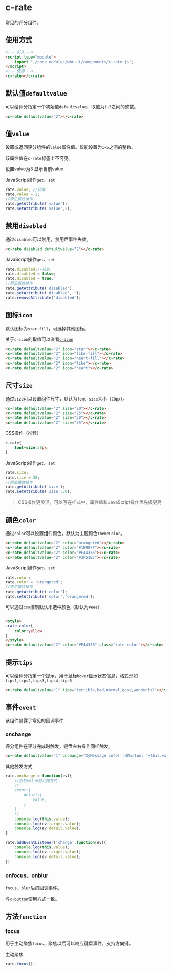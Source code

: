 # c-rate

常见的评分组件。

## 使用方式

```html
<!-- 引入 -->
<script type="module">
    import './node_modules/wbc-ui/components/c-rate.js';
</script>
<!-- 使用 -->
<c-rate></c-rate>
```

## 默认值`defaultvalue`

可以给评分指定一个初始值`defaultvalue`，取值为`1~5`之间的整数。

<c-rate defaultvalue="2"></c-rate>

```html
<c-rate defaultvalue="2"></c-rate>
```

## 值`value`

设置或返回评分组件的`value`属性值。仅能设置为`1~5`之间的整数。

该属性值在`c-rate`标签上不可见。

<c-rate defaultvalue="2"></c-rate>
<c-button type="primary" onclick="this.previousElementSibling.value=3">设置value为3</c-button>
<c-button type="primary" onclick="XyMessage.info('当前value: '+this.previousElementSibling.previousElementSibling.value)">显示当前value</c-button>

JavaScript操作`get`、`set`

```js
rate.value; //获取
rate.value = 2;
//原生属性操作
rate.getAttribute('value');
rate.setAttribute('value',2);
```

## 禁用`disabled`

通过`disabled`可以禁用，禁用后事件失效。

<c-rate disabled defaultvalue="2"></c-rate>
<c-switch checked onchange="this.previousElementSibling.disabled = this.checked;"></c-switch>

```html
<c-rate disabled defaultvalue="2"></c-rate>
```

JavaScript操作`get`、`set`

```js
rate.disabled;//获取
rate.disabled = false;
rate.disabled = true;
//原生属性操作
rate.getAttribute('disabled');
rate.setAttribute('disabled','');
rate.removeAttribute('disabled');
```

## 图标`icon`

默认图标为`star-fill`，可选择其他图标。

关于`c-icon`的取值可以查看[`c-icon`](c-icon.md)

<c-rate defaultvalue="2" icon="star"></c-rate>

<c-rate defaultvalue="2" icon="like-fill"></c-rate>

<c-rate defaultvalue="2" icon="heart-fill"></c-rate>

<c-rate defaultvalue="2" icon="like"></c-rate>

<c-rate defaultvalue="2" icon="heart"></c-rate>

```html
<c-rate defaultvalue="2" icon="star"></c-rate>
<c-rate defaultvalue="2" icon="like-fill"></c-rate>
<c-rate defaultvalue="2" icon="heart-fill"></c-rate>
<c-rate defaultvalue="2" icon="like"></c-rate>
<c-rate defaultvalue="2" icon="heart"></c-rate>
```

## 尺寸`size`

通过`size`可以设置组件尺寸，默认为`font-size`大小（`20px`）。

<c-rate defaultvalue="2" size="20"></c-rate>

<c-rate defaultvalue="2" size="25"></c-rate>

<c-rate defaultvalue="2" size="30"></c-rate>

<c-rate defaultvalue="2" size="35"></c-rate>

```html
<c-rate defaultvalue="2" size="20"></c-rate>
<c-rate defaultvalue="2" size="25"></c-rate>
<c-rate defaultvalue="2" size="30"></c-rate>
<c-rate defaultvalue="2" size="35"></c-rate>
```

CSS操作（推荐）

```css
c-rate{
    font-size:30px;
}
```

JavaScript操作`get`、`set`

```js
rate.size;
rate.size = 30;
//原生属性操作
rate.getAttribute('size');
rate.setAttribute('size',30);
```

> CSS操作更灵活，可以写在样式中，属性值和JavaScript操作优先级更高

## 颜色`color`

通过`color`可以设置组件颜色，默认为主题颜色`themeColor`。

<c-rate defaultvalue="2" color="orangered"></c-rate>

<c-rate defaultvalue="2" color="#1E90FF"></c-rate>

<c-rate defaultvalue="2" color="#F44336"></c-rate>

<c-rate defaultvalue="2" color="#3F51B5"></c-rate>

```html
<c-rate defaultvalue="2" color="orangered"></c-rate>
<c-rate defaultvalue="2" color="#1E90FF"></c-rate>
<c-rate defaultvalue="2" color="#F44336"></c-rate>
<c-rate defaultvalue="2" color="#3F51B5"></c-rate>
```

JavaScript操作`get`、`set`

```js
rate.color;
rate.color = 'orangered';
//原生属性操作
rate.getAttribute('color');
rate.setAttribute('color','orangered');
```

可以通过`css`控制默认未选中颜色（默认为`#eee`）

<style>
.rate-color{
    color:yellow
}
</style>
<c-rate defaultvalue="2" color="#F44336" class="rate-color"></c-rate>

```html

<style>
.rate-color{
    color:yellow
}
</style>
<c-rate defaultvalue="2" color="#F44336" class="rate-color"></c-rate>
```

## 提示`tips`

可以给评分指定一个提示，用于鼠标`hover`显示状态信息，格式形如`tips1,tips2,tips3,tips4,tips5`

<c-rate defaultvalue="1" tips="terrible,bad,normal,good,wonderful"></c-rate>

```html
<c-rate defaultvalue="1" tips="terrible,bad,normal,good,wonderful"></c-rate>
```

## 事件`event`

该组件暴露了常见的回调事件

### onchange

评分组件在评分完成时触发，键盘左右操作同样触发。

<c-rate defaultvalue="1" onchange="XyMessage.info('当前value: '+this.value)"></c-rate>

```html
<c-rate defaultvalue="1" onchange="XyMessage.info('当前value: '+this.value)"></c-rate>
```

其他触发方式

```js
rate.onchange = function(ev){
    //获取value的几种方式
    /*
    event:{
        detail:{
            value,
        }
    }
    */
    console.log(this.value);
    console.log(ev.target.value);
    console.log(ev.detail.value);
}

rate.addEventListener('change',function(ev){
    console.log(this.value);
    console.log(ev.target.value);
    console.log(ev.detail.value);
})
```

### onfocus、onblur

`focus`、`blur`后的回调事件。

与[`c-button`](c-button.md?id=onfocus、onblur)使用方式一致。

## 方法`function`

### focus

用于主动聚焦`focus`，聚焦以后可以响应键盘事件，支持方向键。

<c-rate onfocus="XyMessage.info('focus')" onblur="XyMessage.info('blur')" onchange="XyMessage.info(this.value)"></c-rate>
<c-button type="primary" onclick="this.previousElementSibling.focus()">主动聚焦</c-button>

```js
rate.focus();
```